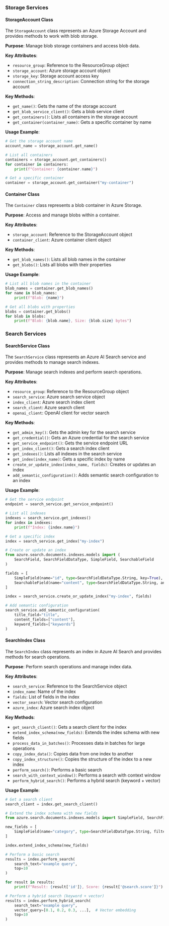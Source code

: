 ### Storage Services

#### StorageAccount Class

The `StorageAccount` class represents an Azure Storage Account and provides methods to work with blob storage.

**Purpose**: Manage blob storage containers and access blob data.

**Key Attributes**:
- `resource_group`: Reference to the ResourceGroup object
- `storage_account`: Azure storage account object
- `storage_key`: Storage account access key
- `connection_string_description`: Connection string for the storage account

**Key Methods**:
- `get_name()`: Gets the name of the storage account
- `get_blob_service_client()`: Gets a blob service client
- `get_containers()`: Lists all containers in the storage account
- `get_container(container_name)`: Gets a specific container by name

**Usage Example**:
```python
# Get the storage account name
account_name = storage_account.get_name()

# List all containers
containers = storage_account.get_containers()
for container in containers:
    print(f"Container: {container.name}")

# Get a specific container
container = storage_account.get_container("my-container")
```

#### Container Class

The `Container` class represents a blob container in Azure Storage.

**Purpose**: Access and manage blobs within a container.

**Key Attributes**:
- `storage_account`: Reference to the StorageAccount object
- `container_client`: Azure container client object

**Key Methods**:
- `get_blob_names()`: Lists all blob names in the container
- `get_blobs()`: Lists all blobs with their properties

**Usage Example**:
```python
# List all blob names in the container
blob_names = container.get_blob_names()
for name in blob_names:
    print(f"Blob: {name}")

# Get all blobs with properties
blobs = container.get_blobs()
for blob in blobs:
    print(f"Blob: {blob.name}, Size: {blob.size} bytes")
```

### Search Services

#### SearchService Class

The `SearchService` class represents an Azure AI Search service and provides methods to manage search indexes.

**Purpose**: Manage search indexes and perform search operations.

**Key Attributes**:
- `resource_group`: Reference to the ResourceGroup object
- `search_service`: Azure search service object
- `index_client`: Azure search index client
- `search_client`: Azure search client
- `openai_client`: OpenAI client for vector search

**Key Methods**:
- `get_admin_key()`: Gets the admin key for the search service
- `get_credential()`: Gets an Azure credential for the search service
- `get_service_endpoint()`: Gets the service endpoint URL
- `get_index_client()`: Gets a search index client
- `get_indexes()`: Lists all indexes in the search service
- `get_index(index_name)`: Gets a specific index by name
- `create_or_update_index(index_name, fields)`: Creates or updates an index
- `add_semantic_configuration()`: Adds semantic search configuration to an index

**Usage Example**:
```python
# Get the service endpoint
endpoint = search_service.get_service_endpoint()

# List all indexes
indexes = search_service.get_indexes()
for index in indexes:
    print(f"Index: {index.name}")

# Get a specific index
index = search_service.get_index("my-index")

# Create or update an index
from azure.search.documents.indexes.models import (
    SearchField, SearchFieldDataType, SimpleField, SearchableField
)

fields = [
    SimpleField(name="id", type=SearchFieldDataType.String, key=True),
    SearchableField(name="content", type=SearchFieldDataType.String, analyzer_name="en.microsoft")
]

index = search_service.create_or_update_index("my-index", fields)

# Add semantic configuration
search_service.add_semantic_configuration(
    title_field="title",
    content_fields=["content"],
    keyword_fields=["keywords"]
)
```

#### SearchIndex Class

The `SearchIndex` class represents an index in Azure AI Search and provides methods for search operations.

**Purpose**: Perform search operations and manage index data.

**Key Attributes**:
- `search_service`: Reference to the SearchService object
- `index_name`: Name of the index
- `fields`: List of fields in the index
- `vector_search`: Vector search configuration
- `azure_index`: Azure search index object

**Key Methods**:
- `get_search_client()`: Gets a search client for the index
- `extend_index_schema(new_fields)`: Extends the index schema with new fields
- `process_data_in_batches()`: Processes data in batches for large operations
- `copy_index_data()`: Copies data from one index to another
- `copy_index_structure()`: Copies the structure of the index to a new index
- `perform_search()`: Performs a basic search
- `search_with_context_window()`: Performs a search with context window
- `perform_hybrid_search()`: Performs a hybrid search (keyword + vector)

**Usage Example**:
```python
# Get a search client
search_client = index.get_search_client()

# Extend the index schema with new fields
from azure.search.documents.indexes.models import SimpleField, SearchFieldDataType

new_fields = [
    SimpleField(name="category", type=SearchFieldDataType.String, filterable=True)
]

index.extend_index_schema(new_fields)

# Perform a basic search
results = index.perform_search(
    search_text="example query",
    top=10
)

for result in results:
    print(f"Result: {result['id']}, Score: {result['@search.score']}")

# Perform a hybrid search (keyword + vector)
results = index.perform_hybrid_search(
    search_text="example query",
    vector_query=[0.1, 0.2, 0.3, ...],  # Vector embedding
    top=10
)